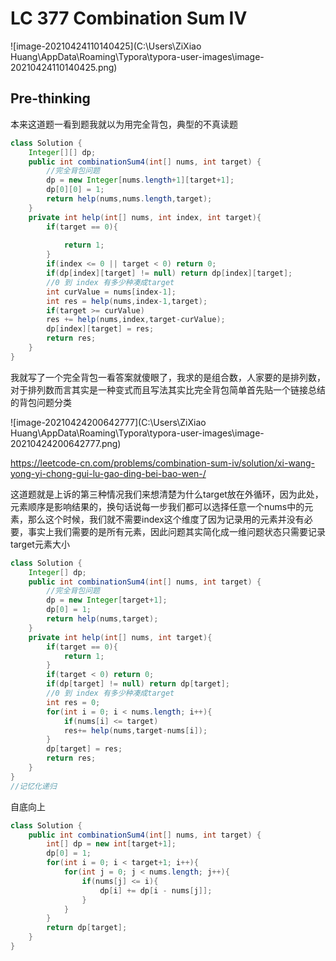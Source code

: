# LC 377 Combination Sum IV

![image-20210424110140425](C:\Users\ZiXiao Huang\AppData\Roaming\Typora\typora-user-images\image-20210424110140425.png)

## Pre-thinking

本来这道题一看到题我就以为用完全背包，典型的不真读题

~~~java
class Solution {
    Integer[][] dp;
    public int combinationSum4(int[] nums, int target) {
        //完全背包问题
        dp = new Integer[nums.length+1][target+1];
        dp[0][0] = 1;
        return help(nums,nums.length,target);
    }
    private int help(int[] nums, int index, int target){
        if(target == 0){
            
            return 1;
        } 
        if(index <= 0 || target < 0) return 0;
        if(dp[index][target] != null) return dp[index][target];
        //0 到 index 有多少种凑成target
        int curValue = nums[index-1];
        int res = help(nums,index-1,target);
        if(target >= curValue)
        res += help(nums,index,target-curValue);
        dp[index][target] = res;
        return res;
    }
}
~~~

我就写了一个完全背包一看答案就傻眼了，我求的是组合数，人家要的是排列数，对于排列数而言其实是一种变式而且写法其实比完全背包简单首先贴一个链接总结的背包问题分类

![image-20210424200642777](C:\Users\ZiXiao Huang\AppData\Roaming\Typora\typora-user-images\image-20210424200642777.png)

https://leetcode-cn.com/problems/combination-sum-iv/solution/xi-wang-yong-yi-chong-gui-lu-gao-ding-bei-bao-wen-/



这道题就是上诉的第三种情况我们来想清楚为什么target放在外循环，因为此处，元素顺序是影响结果的，换句话说每一步我们都可以选择任意一个nums中的元素，那么这个时候，我们就不需要index这个维度了因为记录用的元素并没有必要，事实上我们需要的是所有元素，因此问题其实简化成一维问题状态只需要记录target元素大小

~~~java
class Solution {
    Integer[] dp;
    public int combinationSum4(int[] nums, int target) {
        //完全背包问题
        dp = new Integer[target+1];
        dp[0] = 1;
        return help(nums,target);
    }
    private int help(int[] nums, int target){
        if(target == 0){          
            return 1;
        } 
        if(target < 0) return 0;
        if(dp[target] != null) return dp[target];
        //0 到 index 有多少种凑成target
        int res = 0;
        for(int i = 0; i < nums.length; i++){
            if(nums[i] <= target)
            res+= help(nums,target-nums[i]);
        }
        dp[target] = res;
        return res;
    }
}
//记忆化递归
~~~

自底向上

~~~java
class Solution {
    public int combinationSum4(int[] nums, int target) {
        int[] dp = new int[target+1];
        dp[0] = 1;
        for(int i = 0; i < target+1; i++){
            for(int j = 0; j < nums.length; j++){
                if(nums[j] <= i){
                    dp[i] += dp[i - nums[j]];
                }
            }
        }
        return dp[target];
    }
}
~~~

